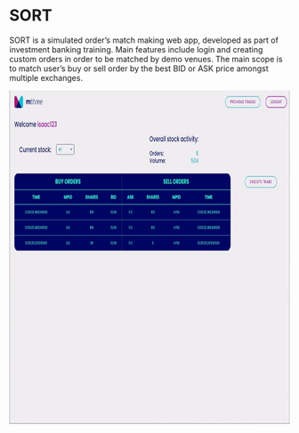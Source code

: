 # SORT

SORT is a simulated order’s match making web app, developed
as part of investment banking training. Main features
include login and creating custom orders in order to be
matched by demo venues. The main scope is to match user’s
buy or sell order by the best BID or ASK price amongst multiple
exchanges.

<img src="./Menu.jpeg" alt="Menu App" width="800" height="600px"> 
